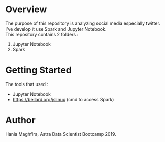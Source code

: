 # Overview
The purpose of this repository is analyzing social media especially twitter. I've develop it use Spark and Jupyter Notebook.<br>
This repository contains 2 folders :
1. Jupyter Notebook
2. Spark

# Getting Started
The tools that used :
- Jupyter Notebook
- https://bellard.org/jslinux (cmd to access Spark)

# Author
Hania Maghfira, Astra Data Scientist Bootcamp 2019.


